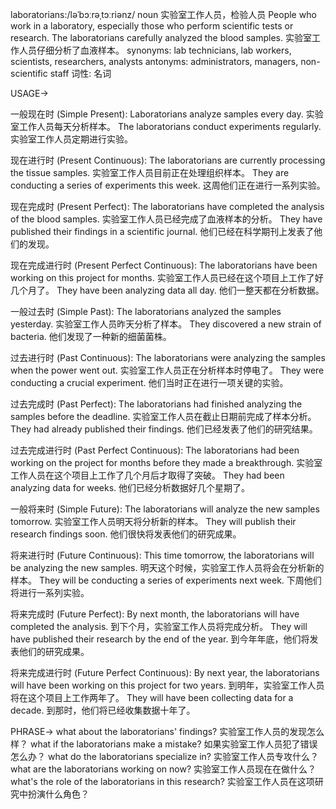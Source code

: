 laboratorians:/ləˈbɔːrəˌtɔːriənz/
noun
实验室工作人员，检验人员
People who work in a laboratory, especially those who perform scientific tests or research.
The laboratorians carefully analyzed the blood samples. 实验室工作人员仔细分析了血液样本。
synonyms:  lab technicians, lab workers, scientists, researchers, analysts
antonyms: administrators, managers, non-scientific staff
词性: 名词

USAGE->

一般现在时 (Simple Present):
Laboratorians analyze samples every day. 实验室工作人员每天分析样本。
The laboratorians conduct experiments regularly. 实验室工作人员定期进行实验。

现在进行时 (Present Continuous):
The laboratorians are currently processing the tissue samples. 实验室工作人员目前正在处理组织样本。
They are conducting a series of experiments this week.  这周他们正在进行一系列实验。

现在完成时 (Present Perfect):
The laboratorians have completed the analysis of the blood samples. 实验室工作人员已经完成了血液样本的分析。
They have published their findings in a scientific journal. 他们已经在科学期刊上发表了他们的发现。

现在完成进行时 (Present Perfect Continuous):
The laboratorians have been working on this project for months. 实验室工作人员已经在这个项目上工作了好几个月了。
They have been analyzing data  all day. 他们一整天都在分析数据。

一般过去时 (Simple Past):
The laboratorians analyzed the samples yesterday. 实验室工作人员昨天分析了样本。
They discovered a new strain of bacteria. 他们发现了一种新的细菌菌株。

过去进行时 (Past Continuous):
The laboratorians were analyzing the samples when the power went out. 实验室工作人员正在分析样本时停电了。
They were conducting a crucial experiment. 他们当时正在进行一项关键的实验。

过去完成时 (Past Perfect):
The laboratorians had finished analyzing the samples before the deadline. 实验室工作人员在截止日期前完成了样本分析。
They had already published their findings. 他们已经发表了他们的研究结果。


过去完成进行时 (Past Perfect Continuous):
The laboratorians had been working on the project for months before they made a breakthrough.  实验室工作人员在这个项目上工作了几个月后才取得了突破。
They had been analyzing data for weeks.  他们已经分析数据好几个星期了。

一般将来时 (Simple Future):
The laboratorians will analyze the new samples tomorrow. 实验室工作人员明天将分析新的样本。
They will publish their research findings soon.  他们很快将发表他们的研究成果。

将来进行时 (Future Continuous):
This time tomorrow, the laboratorians will be analyzing the new samples. 明天这个时候，实验室工作人员将会在分析新的样本。
They will be conducting a series of experiments next week. 下周他们将进行一系列实验。

将来完成时 (Future Perfect):
By next month, the laboratorians will have completed the analysis. 到下个月，实验室工作人员将完成分析。
They will have published their research by the end of the year. 到今年年底，他们将发表他们的研究成果。

将来完成进行时 (Future Perfect Continuous):
By next year, the laboratorians will have been working on this project for two years.  到明年，实验室工作人员将在这个项目上工作两年了。
They will have been collecting data for a decade.  到那时，他们将已经收集数据十年了。


PHRASE->
what about the laboratorians' findings?  实验室工作人员的发现怎么样？
what if the laboratorians make a mistake? 如果实验室工作人员犯了错误怎么办？
what do the laboratorians specialize in?  实验室工作人员专攻什么？
what are the laboratorians working on now? 实验室工作人员现在在做什么？
what's the role of the laboratorians in this research?  实验室工作人员在这项研究中扮演什么角色？

